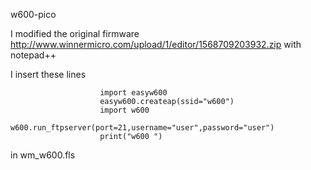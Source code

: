w600-pico

I modified the original firmware http://www.winnermicro.com/upload/1/editor/1568709203932.zip with notepad++ 

I insert these lines 

                        import easyw600
                        easyw600.createap(ssid="w600")
                        import w600
                        w600.run_ftpserver(port=21,username="user",password="user")
                        print("w600 ")

in wm_w600.fls


